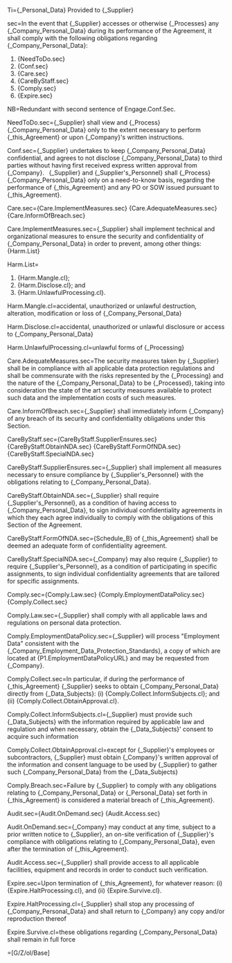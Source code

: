 Ti={_Personal_Data} Provided to {_Supplier}

sec=In the event that {_Supplier} accesses or otherwise {_Processes} any {_Company_Personal_Data} during its performance of the Agreement, it shall comply with the following obligations regarding {_Company_Personal_Data}: <ol><li>{NeedToDo.sec}</li><li>{Conf.sec}</li><li>{Care.sec}</li><li>{CareByStaff.sec}</li><li>{Comply.sec}</li><li>{Expire.sec}</li></ol>

NB=Redundant with second sentence of Engage.Conf.Sec.

NeedToDo.sec={_Supplier} shall view and {_Process} {_Company_Personal_Data} only to the extent necessary to perform {_this_Agreement} or upon {_Company}'s written instructions.

Conf.sec={_Supplier} undertakes to keep {_Company_Personal_Data} confidential, and agrees to not disclose {_Company_Personal_Data} to third parties without having first received express written approval from {_Company}.  {_Supplier} and {_Supplier's_Personnel} shall {_Process} {_Company_Personal_Data} only on a need-to-know basis, regarding the performance of {_this_Agreement} and any PO or SOW issued pursuant to {_this_Agreement}.

Care.sec={Care.ImplementMeasures.sec}  {Care.AdequateMeasures.sec}  {Care.InformOfBreach.sec} 

Care.ImplementMeasures.sec={_Supplier} shall implement technical and organizational measures to ensure the security and confidentiality of {_Company_Personal_Data} in order to prevent, among other things: {Harm.List}

Harm.List=<ol><li>{Harm.Mangle.cl};</li><li>{Harm.Disclose.cl}; and </li><li>{Harm.UnlawfulProcessing.cl}.</li></ol>

Harm.Mangle.cl=accidental, unauthorized or unlawful destruction, alteration, modification or loss of {_Company_Personal_Data}

Harm.Disclose.cl=accidental, unauthorized or unlawful disclosure or access to {_Company_Personal_Data}

Harm.UnlawfulProcessing.cl=unlawful forms of {_Processing}

Care.AdequateMeasures.sec=The security measures taken by {_Supplier} shall be in compliance with all applicable data protection regulations and shall be commensurate with the risks represented by the {_Processing} and the nature of the {_Company_Personal_Data} to be {_Processed}, taking into consideration the state of the art security measures available to protect such data and the implementation costs of such measures.

Care.InformOfBreach.sec={_Supplier} shall immediately inform {_Company} of any breach of its security and confidentiality obligations under this Section.


CareByStaff.sec={CareByStaff.SupplierEnsures.sec}  {CareByStaff.ObtainNDA.sec}  {CareByStaff.FormOfNDA.sec}  {CareByStaff.SpecialNDA.sec}

CareByStaff.SupplierEnsures.sec={_Supplier} shall implement all measures necessary to ensure compliance by {_Supplier's_Personnel} with the obligations relating to {_Company_Personal_Data}.

CareByStaff.ObtainNDA.sec={_Supplier} shall require {_Supplier's_Personnel}, as a condition of having access to {_Company_Personal_Data}, to sign individual confidentiality agreements in which they each agree individually to comply with the obligations of this Section of the Agreement.

CareByStaff.FormOfNDA.sec={Schedule_B} of {_this_Agreement} shall be deemed an adequate form of confidentiality agreement.

CareByStaff.SpecialNDA.sec={_Company} may also require {_Supplier} to require {_Supplier's_Personnel}, as a condition of participating in specific assignments, to sign individual confidentiality agreements that are tailored for specific assignments.

Comply.sec={Comply.Law.sec} {Comply.EmploymentDataPolicy.sec} {Comply.Collect.sec}

Comply.Law.sec={_Supplier} shall comply with all applicable laws and regulations on personal data protection.

Comply.EmploymentDataPolicy.sec={_Supplier} will process "Employment Data" consistent with the {_Company_Employment_Data_Protection_Standards}, a copy of which are located at {P1.EmploymentDataPolicyURL} and may be requested from {_Company}.

Comply.Collect.sec=In particular, if during the performance of {_this_Agreement} {_Supplier} seeks to obtain {_Company_Personal_Data} directly from {_Data_Subjects}: (i) {Comply.Collect.InformSubjects.cl}; and (ii) {Comply.Collect.ObtainApproval.cl}. 

Comply.Collect.InformSubjects.cl={_Supplier} must provide such {_Data_Subjects} with the information required by applicable law and regulation and when necessary, obtain the {_Data_Subjects}' consent to acquire such information

Comply.Collect.ObtainApproval.cl=except for {_Supplier}'s employees or subcontractors, {_Supplier} must obtain {_Company}'s written approval of the information and consent language to be used by {_Supplier} to gather such {_Company_Personal_Data} from the {_Data_Subjects}

Comply.Breach.sec=Failure by {_Supplier} to comply with any obligations relating to {_Company_Personal_Data} or {_Personal_Data} set forth in {_this_Agreement} is considered a material breach of {_this_Agreement}.

Audit.sec={Audit.OnDemand.sec}  {Audit.Access.sec}

Audit.OnDemand.sec={_Company} may conduct at any time, subject to a prior written notice to {_Supplier}, an on-site verification of {_Supplier}'s compliance with obligations relating to {_Company_Personal_Data}, even after the termination of {_this_Agreement}.

Audit.Access.sec={_Supplier} shall provide access to all applicable facilities, equipment and records in order to conduct such verification.

Expire.sec=Upon termination of {_this_Agreement}, for whatever reason: (i) {Expire.HaltProcessing.cl}, and (ii) {Expire.Survive.cl}.

Expire.HaltProcessing.cl={_Supplier} shall stop any processing of {_Company_Personal_Data} and shall return to {_Company} any copy and/or reproduction thereof

Expire.Survive.cl=these obligations regarding {_Company_Personal_Data} shall remain in full force
	                    
=[G/Z/ol/Base]
